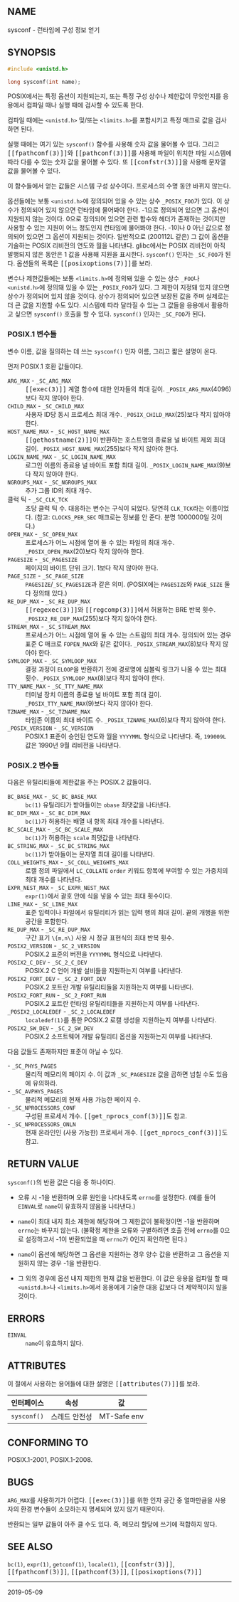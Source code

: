 ## NAME

sysconf - 런타임에 구성 정보 얻기

## SYNOPSIS

```c
#include <unistd.h>

long sysconf(int name);
```

POSIX에서는 특정 옵션이 지원되는지, 또는 특정 구성 상수나 제한값이 무엇인지를 응용에서 컴파일 때나 실행 때에 검사할 수 있도록 한다.

컴파일 때에는 `<unistd.h>` 및/또는 `<limits.h>`를 포함시키고 특정 매크로 값을 검사하면 된다.

실행 때에는 여기 있는 `sysconf()` 함수를 사용해 숫자 값을 물어볼 수 있다. 그리고 <tt>[[fpathconf(3)]]</tt>와 <tt>[[pathconf(3)]]</tt>를 사용해 파일이 위치한 파일 시스템에 따라 다를 수 있는 숫자 값을 물어볼 수 있다. 또 <tt>[[confstr(3)]]</tt>을 사용해 문자열 값을 물어볼 수 있다.

이 함수들에서 얻는 값들은 시스템 구성 상수이다. 프로세스의 수명 동안 바뀌지 않는다.

옵션들에는 보통 `<unistd.h>`에 정의되어 있을 수 있는 상수 `_POSIX_FOO`가 있다. 이 상수가 정의되어 있지 않으면 런타임에 물어봐야 한다. -1으로 정의되어 있으면 그 옵션이 지원되지 않는 것이다. 0으로 정의되어 있으면 관련 함수와 헤더가 존재하는 것이지만 사용할 수 있는 지원이 어느 정도인지 런타임에 물어봐야 한다. -1이나 0 아닌 값으로 정의되어 있으면 그 옵션이 지원되는 것이다. 일반적으로 (200112L 같은) 그 값이 옵션을 기술하는 POSIX 리비전의 연도와 월을 나타낸다. glibc에서는 POSIX 리비전이 아직 발행되지 않은 동안은 1 값을 사용해 지원을 표시한다. `sysconf()` 인자는 `_SC_FOO`가 된다. 옵션들의 목록은 <tt>[[posixoptions(7)]]</tt>를 보라.

변수나 제한값들에는 보통 `<limits.h>`에 정의돼 있을 수 있는 상수 `_FOO`나 `<unistd.h>`에 정의돼 있을 수 있는 `_POSIX_FOO`가 있다. 그 제한이 지정돼 있지 않으면 상수가 정의되어 있지 않을 것이다. 상수가 정의되어 있으면 보장된 값을 주며 실제로는 더 큰 값을 지원할 수도 있다. 시스템에 따라 달라질 수 있는 그 값들을 응용에서 활용하고 싶으면 `sysconf()` 호출을 할 수 있다. `sysconf()` 인자는 `_SC_FOO`가 된다.

### POSIX.1 변수들

변수 이름, 값을 질의하는 데 쓰는 `sysconf()` 인자 이름, 그리고 짧은 설명이 온다.

먼저 POSIX.1 호환 값들이다.

<dl>
<dt><code>ARG_MAX</code> - <code>_SC_ARG_MAX</code></dt>
<dd>
<tt>[[exec(3)]]</tt> 계열 함수에 대한 인자들의 최대 길이. <code>_POSIX_ARG_MAX</code>(4096)보다 작지 않아야 한다.
</dd>

<dt><code>CHILD_MAX</code> - <code>_SC_CHILD_MAX</code></dt>
<dd>
사용자 ID당 동시 프로세스 최대 개수. <code>_POSIX_CHILD_MAX</code>(25)보다 작지 않아야 한다.
</dd>

<dt><code>HOST_NAME_MAX</code> - <code>_SC_HOST_NAME_MAX</code></dt>
<dd>
<tt>[[gethostname(2)]]</tt>이 반환하는 호스트명의 종료용 널 바이트 제외 최대 길이. <code>_POSIX_HOST_NAME_MAX</code>(255)보다 작지 않아야 한다.
</dd>

<dt><code>LOGIN_NAME_MAX</code> - <code>_SC_LOGIN_NAME_MAX</code></dt>
<dd>
로그인 이름의 종료용 널 바이트 포함 최대 길이. <code>_POSIX_LOGIN_NAME_MAX</code>(9)보다 작지 않아야 한다.
</dd>

<dt><code>NGROUPS_MAX</code> - <code>_SC_NGROUPS_MAX</code></dt>
<dd>
추가 그룹 ID의 최대 개수.
</dd>

<dt>클럭 틱 - <code>_SC_CLK_TCK</code></dt>
<dd>
초당 클럭 틱 수. 대응하는 변수는 구식이 되었다. 당연히 <code>CLK_TCK</code>라는 이름이었다. (참고: <code>CLOCKS_PER_SEC</code> 매크로는 정보를 안 준다. 분명 1000000일 것이다.)
</dd>

<dt><code>OPEN_MAX</code> - <code>_SC_OPEN_MAX</code></dt>
<dd>
프로세스가 어느 시점에 열어 둘 수 있는 파일의 최대 개수. <code>_POSIX_OPEN_MAX</code>(20)보다 작지 않아야 한다.
</dd>

<dt><code>PAGESIZE</code> - <code>_SC_PAGESIZE</code></dt>
<dd>
페이지의 바이트 단위 크기. 1보다 작지 않아야 한다.
</dd>

<dt><code>PAGE_SIZE</code> - <code>_SC_PAGE_SIZE</code></dt>
<dd>
<code>PAGESIZE</code>/<code>_SC_PAGESIZE</code>과 같은 의미. (POSIX에는 <code>PAGESIZE</code>와 <code>PAGE_SIZE</code> 둘 다 정의돼 있다.)
</dd>

<dt><code>RE_DUP_MAX</code> - <code>_SC_RE_DUP_MAX</code></dt>
<dd>
<tt>[[regexec(3)]]</tt>와 <tt>[[regcomp(3)]]</tt>에서 허용하는 BRE 반복 횟수. <code>_POSIX2_RE_DUP_MAX</code>(255)보다 작지 않아야 한다.
</dd>

<dt><code>STREAM_MAX</code> - <code>_SC_STREAM_MAX</code></dt>
<dd>
프로세스가 어느 시점에 열어 둘 수 있는 스트림의 최대 개수. 정의되어 있는 경우 표준 C 매크로 <code>FOPEN_MAX</code>와 같은 값이다. <code>_POSIX_STREAM_MAX</code>(8)보다 작지 않아야 한다.
</dd>

<dt><code>SYMLOOP_MAX</code> - <code>_SC_SYMLOOP_MAX</code></dt>
<dd>
결정 과정이 <code>ELOOP</code>을 반환하기 전에 경로명에 심볼릭 링크가 나올 수 있는 최대 횟수. <code>_POSIX_SYMLOOP_MAX</code>(8)보다 작지 않아야 한다.
</dd>

<dt><code>TTY_NAME_MAX</code> - <code>_SC_TTY_NAME_MAX</code></dt>
<dd>
터미널 장치 이름의 종료용 널 바이트 포함 최대 길이. <code>_POSIX_TTY_NAME_MAX</code>(9)보다 작지 않아야 한다.
</dd>

<dt><code>TZNAME_MAX</code> - <code>_SC_TZNAME_MAX</code></dt>
<dd>
타임존 이름의 최대 바이트 수. <code>_POSIX_TZNAME_MAX</code>(6)보다 작지 않아야 한다.
</dd>

<dt><code>_POSIX_VERSION</code> - <code>_SC_VERSION</code></dt>
<dd>
POSIX.1 표준이 승인된 연도와 월을 <code>YYYYMML</code> 형식으로 나타낸다. 즉, <code>199009L</code> 값은 1990년 9월 리비전을 나타낸다.
</dd>
</dl>

### POSIX.2 변수들

다음은 유틸리티들에 제한값을 주는 POSIX.2 값들이다.

<dl>
<dt><code>BC_BASE_MAX</code> - <code>_SC_BC_BASE_MAX</code></dt>
<dd>
<code>bc(1)</code> 유틸리티가 받아들이는 <code>obase</code> 최댓값을 나타낸다.
</dd>

<dt><code>BC_DIM_MAX</code> - <code>_SC_BC_DIM_MAX</code></dt>
<dd>
<code>bc(1)</code>가 허용하는 배열 내 항목 최대 개수를 나타낸다.
</dd>

<dt><code>BC_SCALE_MAX</code> - <code>_SC_BC_SCALE_MAX</code></dt>
<dd>
<code>bc(1)</code>가 허용하는 <code>scale</code> 최댓값을 나타낸다.
</dd>

<dt><code>BC_STRING_MAX</code> - <code>_SC_BC_STRING_MAX</code></dt>
<dd>
<code>bc(1)</code>가 받아들이는 문자열 최대 길이를 나타낸다.
</dd>

<dt><code>COLL_WEIGHTS_MAX</code> - <code>_SC_COLL_WEIGHTS_MAX</code></dt>
<dd>
로캘 정의 파일에서 <code>LC_COLLATE</code> <code>order</code> 키워드 항목에 부여할 수 있는 가중치의 최대 개수를 나타낸다.
</dd>

<dt><code>EXPR_NEST_MAX</code> - <code>_SC_EXPR_NEST_MAX</code></dt>
<dd>
<code>expr(1)</code>에서 괄호 안에 식을 넣을 수 있는 최대 횟수이다.
</dd>

<dt><code>LINE_MAX</code> - <code>_SC_LINE_MAX</code></dt>
<dd>
표준 입력이나 파일에서 유틸리티가 읽는 입력 행의 최대 길이. 끝의 개행을 위한 공간을 포함한다.
</dd>

<dt><code>RE_DUP_MAX</code> - <code>_SC_RE_DUP_MAX</code></dt>
<dd>
구간 표기 <code>\{m,n\}</code> 사용 시 정규 표현식의 최대 반복 횟수.
</dd>

<dt><code>POSIX2_VERSION</code> - <code>_SC_2_VERSION</code></dt>
<dd>
POSIX.2 표준의 버전을 <code>YYYYMML</code> 형식으로 나타낸다.
</dd>

<dt><code>POSIX2_C_DEV</code> - <code>_SC_2_C_DEV</code></dt>
<dd>
POSIX.2 C 언어 개발 설비들을 지원하는지 여부를 나타낸다.
</dd>

<dt><code>POSIX2_FORT_DEV</code> - <code>_SC_2_FORT_DEV</code></dt>
<dd>
POSIX.2 포트란 개발 유틸리티들을 지원하는지 여부를 나타낸다.
</dd>

<dt><code>POSIX2_FORT_RUN</code> - <code>_SC_2_FORT_RUN</code></dt>
<dd>
POSIX.2 포트란 런타임 유틸리티들을 지원하는지 여부를 나타낸다.
</dd>

<dt><code>_POSIX2_LOCALEDEF</code> - <code>_SC_2_LOCALEDEF</code></dt>
<dd>
<code>localedef(1)</code>를 통한 POSIX.2 로캘 생성을 지원하는지 여부를 나타낸다.
</dd>

<dt><code>POSIX2_SW_DEV</code> - <code>_SC_2_SW_DEV</code></dt>
<dd>
POSIX.2 소프트웨어 개발 유틸리티 옵션을 지원하는지 여부를 나타낸다.
</dd>
</dl>

다음 값들도 존재하지만 표준이 아닐 수 있다.

<dl>
<dt> - <code>_SC_PHYS_PAGES</code></dt>
<dd>
물리적 메모리의 페이지 수. 이 값과 <code>_SC_PAGESIZE</code> 값을 곱하면 넘칠 수도 있음에 유의하라.
</dd>

<dt> - <code>_SC_AVPHYS_PAGES</code></dt>
<dd>
물리적 메모리의 현재 사용 가능한 페이지 수.
</dd>

<dt> - <code>_SC_NPROCESSORS_CONF</code></dt>
<dd>
구성된 프로세서 개수. <tt>[[get_nprocs_conf(3)]]</tt>도 참고.
</dd>

<dt> - <code>_SC_NPROCESSORS_ONLN</code></dt>
<dd>
현재 온라인인 (사용 가능한) 프로세서 개수. <tt>[[get_nprocs_conf(3)]]</tt>도 참고.
</dd>
</dl>

## RETURN VALUE

`sysconf()`의 반환 값은 다음 중 하나이다.

* 오류 시 -1을 반환하며 오류 원인을 나타내도록 `errno`를 설정한다. (예를 들어 `EINVAL`로 `name`이 유효하지 않음을 나타낸다.)

* `name`이 최대 내지 최소 제한에 해당하며 그 제한값이 불확정이면 -1을 반환하며 `errno`는 바꾸지 않는다. (불확정 제한을 오류와 구별하려면 호출 전에 `errno`를 0으로 설정하고서 -1이 반환되었을 때 `errno`가 0인지 확인하면 된다.)

* `name`이 옵션에 해당하면 그 옵션을 지원하는 경우 양수 값을 반환하고 그 옵션을 지원하지 않는 경우 -1을 반환한다.

* 그 외의 경우에 옵션 내지 제한의 현재 값을 반환한다. 이 값은 응용을 컴파일 할 때 `<unistd.h>`나 `<limits.h>`에서 응용에게 기술한 대응 값보다 더 제약적이지 않을 것이다.

## ERRORS

<dl>
<dt><code>EINVAL</code></dt>
<dd><code>name</code>이 유효하지 않다.</dd>
</dl>

## ATTRIBUTES

이 절에서 사용하는 용어들에 대한 설명은 <tt>[[attributes(7)]]</tt>를 보라.

| 인터페이스 | 속성 | 값 |
| --- | --- | --- |
| `sysconf()` | 스레드 안전성 | MT-Safe env |

## CONFORMING TO

POSIX.1-2001, POSIX.1-2008.

## BUGS

`ARG_MAX`를 사용하기가 어렵다. <tt>[[exec(3)]]</tt>를 위한 인자 공간 중 얼마만큼을 사용자의 환경 변수들이 소모하는지 명세되어 있지 않기 때문이다.

반환되는 일부 값들이 아주 클 수도 있다. 즉, 메모리 할당에 쓰기에 적합하지 않다.

## SEE ALSO

`bc(1)`, `expr(1)`, `getconf(1)`, `locale(1)`, <tt>[[confstr(3)]]</tt>, <tt>[[fpathconf(3)]]</tt>, <tt>[[pathconf(3)]]</tt>, <tt>[[posixoptions(7)]]</tt>

----

2019-05-09
